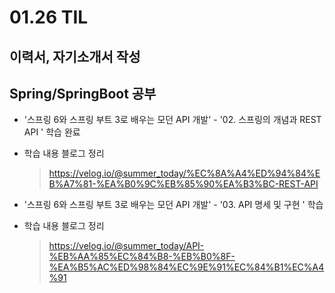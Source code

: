 <h1> 01.26 TIL </h1>

## 이력서, 자기소개서 작성

## Spring/SpringBoot 공부

- '스프링 6와 스프링 부트 3로 배우는 모던 API 개발' - '02. 스프링의 개념과 REST API ' 학습 완료

- 학습 내용 블로그 정리
  > https://velog.io/@summer_today/%EC%8A%A4%ED%94%84%EB%A7%81-%EA%B0%9C%EB%85%90%EA%B3%BC-REST-API

- '스프링 6와 스프링 부트 3로 배우는 모던 API 개발' - '03. API 명세 및 구현 ' 학습 

- 학습 내용 블로그 정리
  > https://velog.io/@summer_today/API-%EB%AA%85%EC%84%B8-%EB%B0%8F-%EA%B5%AC%ED%98%84%EC%9E%91%EC%84%B1%EC%A4%91